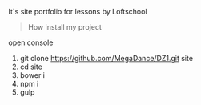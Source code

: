 It`s site portfolio for lessons by Loftschool
> How install my project

open console
1. git clone https://github.com/MegaDance/DZ1.git site
2. cd site
3. bower i
4. npm i
5. gulp

